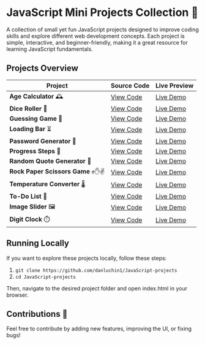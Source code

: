 # **JavaScript Mini Projects Collection** 🚀

A collection of small yet fun JavaScript projects designed to improve coding skills and explore different web development concepts. Each project is simple, interactive, and beginner-friendly, making it a great resource for learning JavaScript fundamentals.

## **Projects Overview**

| Project | Source Code | Live Preview |
|---------|------------|-------------|
| **Age Calculator** 🕰️ | [View Code](age_calculator)                     | [Live Demo](https://danluchin1agecalculator.netlify.app/)                               |
| **Dice Roller** 🎲 | [View Code](dice_roller)                           | [Live Demo](https://luchindan1diceroller.netlify.app/)                                  |
| **Guessing Game** 🎯 | [View Code](guessing_game)                       | [Live Demo](https://danluchin1guessinggame.netlify.app/)                                |
| **Loading Bar** ⏳ | [View Code](loading_bar)                           | [Live Demo](https://danluchin1loadingbar.netlify.app/)                                  |
| **Password Generator** 🔐 | [View Code](password_generator)             | [Live Demo](https://danluchin1passwordgenerator.netlify.app/)                           |
| **Progress Steps** 📶 | [View Code](progress_steps)                     | [Live Demo](https://danluchin1progresssteps.netlify.app/)                               |
| **Random Quote Generator** 📝 | [View Code](random_quote_generator)     | [Live Demo](https://danluchin1randomquotegenerator.netlify.app/)                        |
| **Rock Paper Scissors Game** ✊✋✌️ | [View Code](rock_paper_scissors) | [Live Demo](https://danluchin1rockpaperscissors.netlify.app/)                           |
| **Temperature Converter** 🌡️ | [View Code](temperature_conversion)      | [Live Demo](https://danluchin1temperatureconversion.netlify.app/)                       |
| **To-Do List** 📃| [View Code](todo_list)                               | [Live Demo](https://danluchin1todolist.netlify.app/)                                    |
| **Image Slider** 🖼️| [View Code](image_slider)                          | [Live Demo](https://danluchin1imageslider.netlify.app/)                                 |
| **Digit Clock** ⏱️| [View Code](digital_clock)                          | [Live Demo](https://danluchin1digitalclock.netlify.app/)                                |

## **Running Locally**

If you want to explore these projects locally, follow these steps:<br>
1. `git clone https://github.com/danluchin1/JavaScript-projects`
2. `cd JavaScript-projects`<br>

Then, navigate to the desired project folder and open index.html in your browser.

## **Contributions 🤝**

Feel free to contribute by adding new features, improving the UI, or fixing bugs!